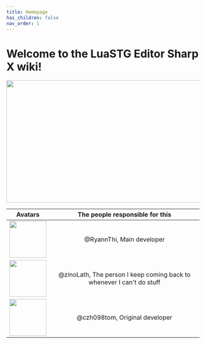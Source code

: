 ```yaml
---
title: Homepage
has_children: false
nav_order: 1
---
```


# Welcome to the LuaSTG Editor Sharp X wiki!

<p align="center">
  <img width="512" height="320" src="https://raw.githubusercontent.com/RyannThi/LuaSTG-Editor-Sharp-X/main/LuaSTGEditorSharp/SplashScreen.png">
</p>



| Avatars | The people responsible for this | 
| - | :-: |
| <img width="96" height="96" src="https://github.com/RyannThi/LuaSTG-Editor-Sharp-X/blob/main/LuaSTGEditorSharp.Core.Windows/AboutMenu/ryannthipfp.png"> | @RyannThi, Main developer | 
| <img width="96" height="96" src="https://github.com/RyannThi/LuaSTG-Editor-Sharp-X/blob/main/LuaSTGEditorSharp.Core.Windows/AboutMenu/zinopfp.png"> | @zinoLath, The person I keep coming back to whenever I can't do stuff |
| <img width="96" height="96" src="https://github.com/RyannThi/LuaSTG-Editor-Sharp-X/blob/main/LuaSTGEditorSharp.Core.Windows/AboutMenu/tompfp.png"> | @czh098tom, Original developer |
  

